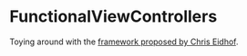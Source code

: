 # FunctionalViewControllers

Toying around with the [framework proposed by Chris Eidhof](https://github.com/chriseidhof/OLD-functional-view-controllers).
